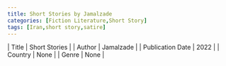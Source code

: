 ```yaml
---
title: Short Stories by Jamalzade
categories: [Fiction Literature,Short Story]
tags: [Iran,short story,satire]
---
```

        
| Title | Short Stories  |
| Author |  Jamalzade  |
| Publication Date | 2022   |
| Country | None |
| Genre | None  |
        